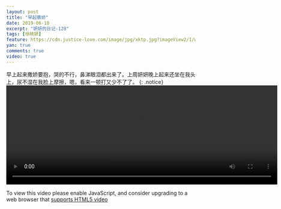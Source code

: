 ```yaml
---
layout: post
title: "早起撒娇"
date: 2019-06-10
excerpt: "妍妍的日记-128"
tags: [徐晓妍]
feature: https://cdn.justice-love.com/image/jpg/xktp.jpg?imageView2/1/w/1200/h/500
yan: true
comments: true
video: true
---
```

早上起来撒娇要抱，哭的不行，鼻涕眼泪都出来了。上周妍妍晚上起来还坐在我头上，尿不湿在我脸上摩擦，嗯，看来一顿打又少不了了。
{: .notice}
<video id="my-video" class="video-js vjs-16-9 clipboard" controls preload="auto" width="722" height="264" data-setup="{}">
    <source src="{{ site.staticUrl }}/yanyan/video/yyk.mp4" type='video/mp4'>
    <p class="vjs-no-js">
      To view this video please enable JavaScript, and consider upgrading to a web browser that
      <a href="http://videojs.com/html5-video-support/" target="_blank">supports HTML5 video</a>
    </p>
</video>

